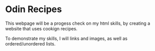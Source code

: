 # Odin Recipes

This webpage will be a progess check on my html skills, by creating a website that uses cookign recipes.

To demonstrate my skills, I will links and images, as well as ordered/unordered lists.